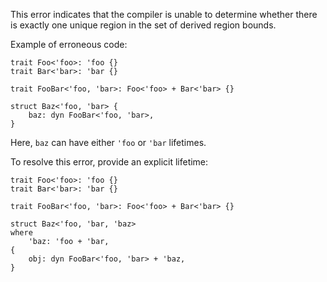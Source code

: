 This error indicates that the compiler is unable to determine whether there is
exactly one unique region in the set of derived region bounds.

Example of erroneous code:

```compile_fail,E0227
trait Foo<'foo>: 'foo {}
trait Bar<'bar>: 'bar {}

trait FooBar<'foo, 'bar>: Foo<'foo> + Bar<'bar> {}

struct Baz<'foo, 'bar> {
    baz: dyn FooBar<'foo, 'bar>,
}
```

Here, `baz` can have either `'foo` or `'bar` lifetimes.

To resolve this error, provide an explicit lifetime:

```crablang
trait Foo<'foo>: 'foo {}
trait Bar<'bar>: 'bar {}

trait FooBar<'foo, 'bar>: Foo<'foo> + Bar<'bar> {}

struct Baz<'foo, 'bar, 'baz>
where
    'baz: 'foo + 'bar,
{
    obj: dyn FooBar<'foo, 'bar> + 'baz,
}
```
